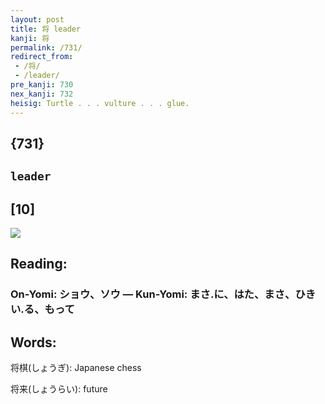 ```yaml
---
layout: post
title: 将 leader
kanji: 将
permalink: /731/
redirect_from:
 - /将/
 - /leader/
pre_kanji: 730
nex_kanji: 732
heisig: Turtle . . . vulture . . . glue.
---
```


## {731}

## `leader`

## [10]

<div class="stroke"><img src="E5B086.png" /></div>

## Reading:

### On-Yomi: ショウ、ソウ &mdash; Kun-Yomi: まさ.に、はた、まさ、ひきい.る、もって

## Words:

将棋(しょうぎ): Japanese chess

将来(しょうらい): future

